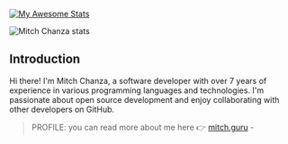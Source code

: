 [![My Awesome Stats](https://awesome-github-stats.azurewebsites.net/user-stats/mitch1009)](https://git.io/awesome-stats-card)

![Mitch Chanza stats](https://stats.mitch.guru/api?username=mitch1009&show_icons=true&theme=transparent)

## Introduction
Hi there! I'm Mitch Chanza, a software developer with over 7 years of experience in various programming languages and technologies. I'm passionate about open source development and enjoy collaborating with other developers on GitHub.
> PROFILE: you can read more about me here 👉 [mitch.guru](https://mitch.guru) - 
